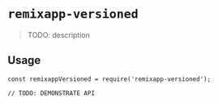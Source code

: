 # `remixapp-versioned`

> TODO: description

## Usage

```
const remixappVersioned = require('remixapp-versioned');

// TODO: DEMONSTRATE API
```
